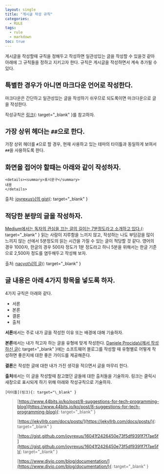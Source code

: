 ```yaml
---
layout: single
title: "게시글 작성 규칙"
categories:
  - RULE
tags:
  - rule
  - markdown
toc: true
---
```


게시글을 작성할때 규칙을 정해두고 작성하면 일관성있는 글을 작성할 수 있을것 같아 아래에 그 규칙들을 정하고 지키고자 한다.
규칙은 게시글을 작성하면서 계속 추가될 수 있다.

## 특별한 경우가 아니면 마크다운 언어로 작성한다.

마크다운은 간단하고 일관성있는 글을 작성하기 쉬우므로 되도록이면 마크다운으로 글을 작성한다.

작성규칙은 [링크](https://daringfireball.net/projects/markdown/syntax){: target="\_blank" }를 참고하자.

## 가장 상위 헤더는 `##`으로 한다.

가장 상위 헤더를 `#`으로 할 경우, 현재 사용하고 있는 테마의 타이틀과 동일하게 보여서 `##`을 사용하도록 한다.

## 화면을 접어야 할때는 아래와 같이 작성하자.

```
<details><summary>표시문구</summary>
내용
</details>
```

출처: [joyrexus님의 gist](https://gist.github.com/joyrexus/16041f2426450e73f5df9391f7f7ae5f){: target="\_blank" }

## 적당한 분량의 글을 작성하자.

[Medium에서는 독자의 관심을 끄는 글의 길이는 7분정도라고 소개하고 있다.](https://medium.com/data-lab/the-optimal-post-is-7-minutes-74b9f41509b){: target="\_blank" }
읽는 사람이 지루함을 느끼지 않고, 작성하는 나도 부담감을 많이 느끼지 않는 선에서 5분정도의 읽는 시간을 가질 수 있는 글이 적당할 것 같다.
영어의 경우 1000자, 한글의 경우 500자 정도가 1분 정도라고 하니 5분을 위해서는 한글 기준으로 2,500자 정도를 염두해두고 작성해 보자.

출처: [nacyot님의 글](https://www.44bits.io/ko/post/8-suggestions-for-tech-programming-blog){: target="\_blank" }

## 글 내용은 아래 4가지 항목을 넣도록 하자.

4가지 규칙은 아래와 같다.

- 서론
- 본론
- 결론
- 출처

**서론**에서는 주로 내가 글을 작성한 이유 또는 배경에 대해 기술하자.

**본론**에서는 내가 적고자 하는 글을 유형에 맞게 작성한다. [Daniele Procida님께서 작성하신 글](https://www.divio.com/blog/documentation/){: target="\_blank" }에는 소프트웨어 블로그를 작성할 때 유형별로 어떻게 작성하면 좋은지에 대한 좋은 가이드를 제공해준다.

**결론**은 작성한 글에 대한 내가 가진 생각을 적으면서 글을 마무리 한다.

**출처**에서는 이 글을 작성할때 참고했던 글들에 대한 출처들을 기술하자. 링크는 클릭시 새창으로 표시되게 하기 위해 아래와 작성규칙으로 기술하자.

```
[타이틀](링크){: target="\_blank" }
```

> [https://www.44bits.io/ko/post/8-suggestions-for-tech-programming-blog](https://www.44bits.io/ko/post/8-suggestions-for-tech-programming-blog){: target="\_blank" }
>
> [https://jekyllrb.com/docs/posts/](https://jekyllrb.com/docs/posts/){: target="\_blank" }
>
> [https://gist.github.com/joyrexus/16041f2426450e73f5df9391f7f7ae5f](https://gist.github.com/joyrexus/16041f2426450e73f5df9391f7f7ae5f){: target="\_blank" }
>
> [https://www.divio.com/blog/documentation/](https://www.divio.com/blog/documentation/){: target="\_blank" }

